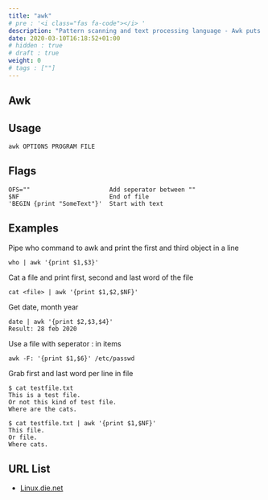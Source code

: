 ```yaml
---
title: "awk"
# pre : '<i class="fas fa-code"></i> '
description: "Pattern scanning and text processing language - Awk puts every input into a list of objects."
date: 2020-03-10T16:18:52+01:00
# hidden : true
# draft : true
weight: 0
# tags : [""]
---
```


## Awk

## Usage

```plain
awk OPTIONS PROGRAM FILE
```

## Flags

```plain
OFS=""                      Add seperator between ""
$NF                         End of file
'BEGIN {print "SomeText"}'  Start with text
```

## Examples

Pipe who command to awk and print the first and third object in a line

```plain
who | awk '{print $1,$3}'
```

Cat a file and print first, second and last word of the file

```plain
cat <file> | awk '{print $1,$2,$NF}'
```

Get date, month year

```plain
date | awk '{print $2,$3,$4}'
Result: 28 feb 2020
```

Use a file with seperator : in items

```plain
awk -F: '{print $1,$6}' /etc/passwd
```

Grab first and last word per line in file

```plain
$ cat testfile.txt
This is a test file.
Or not this kind of test file.
Where are the cats.

$ cat testfile.txt | awk '{print $1,$NF}'
This file.
Or file.
Where cats.
```

## URL List

- [Linux.die.net](https://linux.die.net/man/1/awk)
